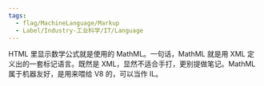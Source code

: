 ```yaml
---
tags:
  - flag/MachineLanguage/Markup
  - Label/Industry-工业科学/IT/Language
---
```


HTML 里显示数学公式就是使用的 MathML。一句话，MathML 就是用 XML 定义出的一套标记语言。既然是 XML，显然不适合手打，更别提做笔记。MathML 属于机器友好，是用来喂给 V8 的，可以当作 IL。
